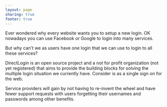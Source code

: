 ```yaml
---
layout: page
sharing: true
footer: true
---
```


Ever wondered why every website wants you to setup a new login. OK nowadays you can use Facebook or Google to login into many services.

But why can't we as users have one login that we can use to login to all these services?

DirectLogin is an open source project and a not for profit organization (not yet registered) that aims to provide the building blocks for solving the multiple login situation we currently have. Consider is as a single sign on for the web.

Service providers will gain by not having to re-invent the wheel and have fewer support requests with users forgetting their usernames and passwords among other benefits.

